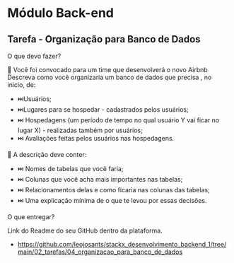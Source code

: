 # Módulo Back-end

## Tarefa - Organização para Banco de Dados

O que devo fazer?

📍 Você foi convocado para um time que desenvolverá o novo Airbnb
Descreva como você organizaria um banco de dados que precisa , no inicio, de:

- ⏭️Usuários;
- ⏭️Lugares para se hospedar - cadastrados pelos usuários;
- ⏭️ Hospedagens (um período de tempo no qual usuário Y vai ficar no lugar X) - realizadas também por usuários;
- ⏭️ Avaliações feitas pelos usuários nas hospedagens.

📍 A descrição deve conter:

- ⏭️ Nomes de tabelas que você faria;
- ⏭️ Colunas que você acha mais importantes nas tabelas;
- ⏭️ Relacionamentos delas e como ficaria nas colunas das tabelas;
- ⏭️ Uma explicação mínima de o que te levou por essas decisões.

O que entregar?

Link do Readme do seu GitHub dentro da plataforma.
- https://github.com/leojosants/stackx_desenvolvimento_backend_1/tree/main/02_tarefas/04_organizacao_para_banco_de_dados
